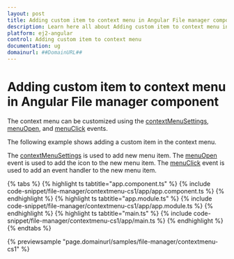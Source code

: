 ```yaml
---
layout: post
title: Adding custom item to context menu in Angular File manager component | Syncfusion
description: Learn here all about Adding custom item to context menu in Syncfusion Angular File manager component of Syncfusion Essential JS 2 and more.
platform: ej2-angular
control: Adding custom item to context menu 
documentation: ug
domainurl: ##DomainURL##
---
```


# Adding custom item to context menu in Angular File manager component

The context menu can be customized using the [contextMenuSettings](https://ej2.syncfusion.com/angular/documentation/api/file-manager/#contextmenusettings), [menuOpen](https://ej2.syncfusion.com/angular/documentation/api/file-manager/#menuopen), and [menuClick](https://ej2.syncfusion.com/angular/documentation/api/file-manager/#menuclick) events.

The following example shows adding a custom item in the context menu.

The [contextMenuSettings](https://ej2.syncfusion.com/angular/documentation/api/file-manager/#contextmenusettings) is used to add new menu item. The [menuOpen](https://ej2.syncfusion.com/angular/documentation/api/file-manager/#menuopen) event is used to add the icon to the new menu item. The [menuClick](https://ej2.syncfusion.com/angular/documentation/api/file-manager/#menuclick) event is used to add an event handler to the new menu item.

{% tabs %}
{% highlight ts tabtitle="app.component.ts" %}
{% include code-snippet/file-manager/contextmenu-cs1/app/app.component.ts %}
{% endhighlight %}
{% highlight ts tabtitle="app.module.ts" %}
{% include code-snippet/file-manager/contextmenu-cs1/app/app.module.ts %}
{% endhighlight %}
{% highlight ts tabtitle="main.ts" %}
{% include code-snippet/file-manager/contextmenu-cs1/app/main.ts %}
{% endhighlight %}
{% endtabs %}
  
{% previewsample "page.domainurl/samples/file-manager/contextmenu-cs1" %}
